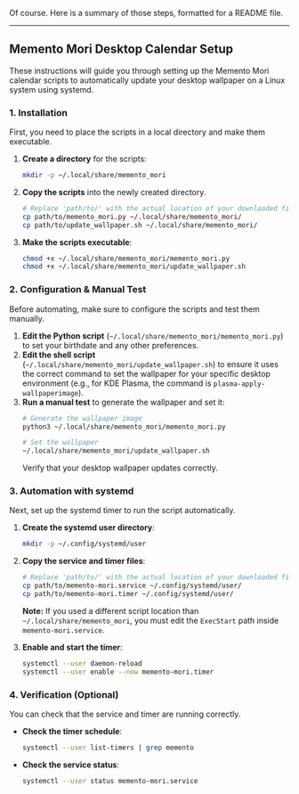 Of course. Here is a summary of those steps, formatted for a README file.

-----

## Memento Mori Desktop Calendar Setup

These instructions will guide you through setting up the Memento Mori calendar scripts to automatically update your desktop wallpaper on a Linux system using systemd.

### 1\. Installation

First, you need to place the scripts in a local directory and make them executable.

1.  **Create a directory** for the scripts:

    ```bash
    mkdir -p ~/.local/share/memento_mori
    ```

2.  **Copy the scripts** into the newly created directory.

    ```bash
    # Replace 'path/to/' with the actual location of your downloaded files
    cp path/to/memento_mori.py ~/.local/share/memento_mori/
    cp path/to/update_wallpaper.sh ~/.local/share/memento_mori/
    ```

3.  **Make the scripts executable**:

    ```bash
    chmod +x ~/.local/share/memento_mori/memento_mori.py
    chmod +x ~/.local/share/memento_mori/update_wallpaper.sh
    ```

### 2\. Configuration & Manual Test

Before automating, make sure to configure the scripts and test them manually.

1.  **Edit the Python script** (`~/.local/share/memento_mori/memento_mori.py`) to set your birthdate and any other preferences.
2.  **Edit the shell script** (`~/.local/share/memento_mori/update_wallpaper.sh`) to ensure it uses the correct command to set the wallpaper for your specific desktop environment (e.g., for KDE Plasma, the command is `plasma-apply-wallpaperimage`).
3.  **Run a manual test** to generate the wallpaper and set it:
    ```bash
    # Generate the wallpaper image
    python3 ~/.local/share/memento_mori/memento_mori.py

    # Set the wallpaper
    ~/.local/share/memento_mori/update_wallpaper.sh
    ```
    Verify that your desktop wallpaper updates correctly.

### 3\. Automation with systemd

Next, set up the systemd timer to run the script automatically.

1.  **Create the systemd user directory**:

    ```bash
    mkdir -p ~/.config/systemd/user
    ```

2.  **Copy the service and timer files**:

    ```bash
    # Replace 'path/to/' with the actual location of your downloaded files
    cp path/to/memento-mori.service ~/.config/systemd/user/
    cp path/to/memento-mori.timer ~/.config/systemd/user/
    ```

    **Note:** If you used a different script location than `~/.local/share/memento_mori`, you must edit the `ExecStart` path inside `memento-mori.service`.

3.  **Enable and start the timer**:

    ```bash
    systemctl --user daemon-reload
    systemctl --user enable --now memento-mori.timer
    ```

### 4\. Verification (Optional)

You can check that the service and timer are running correctly.

  * **Check the timer schedule**:

    ```bash
    systemctl --user list-timers | grep memento
    ```

  * **Check the service status**:

    ```bash
    systemctl --user status memento-mori.service
    ```

